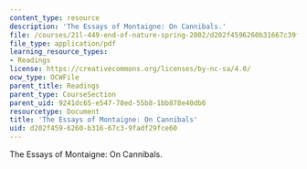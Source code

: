```yaml
---
content_type: resource
description: 'The Essays of Montaigne: On Cannibals.'
file: /courses/21l-449-end-of-nature-spring-2002/d202f4596260b31667c39fadf29fce60_lecture4.pdf
file_type: application/pdf
learning_resource_types:
- Readings
license: https://creativecommons.org/licenses/by-nc-sa/4.0/
ocw_type: OCWFile
parent_title: Readings
parent_type: CourseSection
parent_uid: 9241dc65-e547-78ed-55b8-1bb878e40db6
resourcetype: Document
title: 'The Essays of Montaigne: On Cannibals'
uid: d202f459-6260-b316-67c3-9fadf29fce60
---
```

The Essays of Montaigne: On Cannibals.
